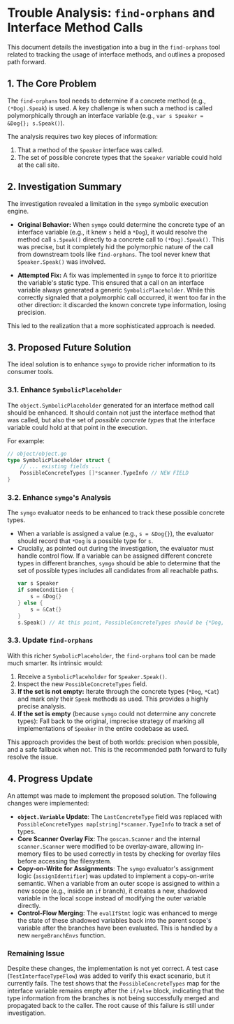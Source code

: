# Trouble Analysis: `find-orphans` and Interface Method Calls

This document details the investigation into a bug in the `find-orphans` tool related to tracking the usage of interface methods, and outlines a proposed path forward.

## 1. The Core Problem

The `find-orphans` tool needs to determine if a concrete method (e.g., `(*Dog).Speak`) is used. A key challenge is when such a method is called polymorphically through an interface variable (e.g., `var s Speaker = &Dog{}; s.Speak()`).

The analysis requires two key pieces of information:
1.  That a method of the `Speaker` interface was called.
2.  The set of possible concrete types that the `Speaker` variable could hold at the call site.

## 2. Investigation Summary

The investigation revealed a limitation in the `symgo` symbolic execution engine.

-   **Original Behavior:** When `symgo` could determine the concrete type of an interface variable (e.g., it knew `s` held a `*Dog`), it would resolve the method call `s.Speak()` directly to a concrete call to `(*Dog).Speak()`. This was precise, but it completely hid the polymorphic nature of the call from downstream tools like `find-orphans`. The tool never knew that `Speaker.Speak()` was involved.

-   **Attempted Fix:** A fix was implemented in `symgo` to force it to prioritize the variable's static type. This ensured that a call on an interface variable always generated a generic `SymbolicPlaceholder`. While this correctly signaled that a polymorphic call occurred, it went too far in the other direction: it discarded the known concrete type information, losing precision.

This led to the realization that a more sophisticated approach is needed.

## 3. Proposed Future Solution

The ideal solution is to enhance `symgo` to provide richer information to its consumer tools.

### 3.1. Enhance `SymbolicPlaceholder`

The `object.SymbolicPlaceholder` generated for an interface method call should be enhanced. It should contain not just the interface method that was called, but also the set of *possible concrete types* that the interface variable could hold at that point in the execution.

For example:
```go
// object/object.go
type SymbolicPlaceholder struct {
    // ... existing fields ...
    PossibleConcreteTypes []*scanner.TypeInfo // NEW FIELD
}
```

### 3.2. Enhance `symgo`'s Analysis

The `symgo` evaluator needs to be enhanced to track these possible concrete types.

-   When a variable is assigned a value (e.g., `s = &Dog{}`), the evaluator should record that `*Dog` is a possible type for `s`.
-   Crucially, as pointed out during the investigation, the evaluator must handle control flow. If a variable can be assigned different concrete types in different branches, `symgo` should be able to determine that the set of possible types includes all candidates from all reachable paths.
    ```go
    var s Speaker
    if someCondition {
        s = &Dog{}
    } else {
        s = &Cat{}
    }
    s.Speak() // At this point, PossibleConcreteTypes should be {*Dog, *Cat}
    ```

### 3.3. Update `find-orphans`

With this richer `SymbolicPlaceholder`, the `find-orphans` tool can be made much smarter. Its intrinsic would:
1.  Receive a `SymbolicPlaceholder` for `Speaker.Speak()`.
2.  Inspect the new `PossibleConcreteTypes` field.
3.  **If the set is not empty:** Iterate through the concrete types (`*Dog`, `*Cat`) and mark only their `Speak` methods as used. This provides a highly precise analysis.
4.  **If the set is empty** (because `symgo` could not determine any concrete types): Fall back to the original, imprecise strategy of marking all implementations of `Speaker` in the entire codebase as used.

This approach provides the best of both worlds: precision when possible, and a safe fallback when not. This is the recommended path forward to fully resolve the issue.

## 4. Progress Update

An attempt was made to implement the proposed solution. The following changes were implemented:

-   **`object.Variable` Update**: The `LastConcreteType` field was replaced with `PossibleConcreteTypes map[string]*scanner.TypeInfo` to track a set of types.
-   **Core Scanner Overlay Fix**: The `goscan.Scanner` and the internal `scanner.Scanner` were modified to be overlay-aware, allowing in-memory files to be used correctly in tests by checking for overlay files before accessing the filesystem.
-   **Copy-on-Write for Assignments**: The `symgo` evaluator's assignment logic (`assignIdentifier`) was updated to implement a copy-on-write semantic. When a variable from an outer scope is assigned to within a new scope (e.g., inside an `if` branch), it creates a new, shadowed variable in the local scope instead of modifying the outer variable directly.
-   **Control-Flow Merging**: The `evalIfStmt` logic was enhanced to merge the state of these shadowed variables back into the parent scope's variable after the branches have been evaluated. This is handled by a new `mergeBranchEnvs` function.

### Remaining Issue

Despite these changes, the implementation is not yet correct. A test case (`TestInterfaceTypeFlow`) was added to verify this exact scenario, but it currently fails. The test shows that the `PossibleConcreteTypes` map for the interface variable remains empty after the `if/else` block, indicating that the type information from the branches is not being successfully merged and propagated back to the caller. The root cause of this failure is still under investigation.
